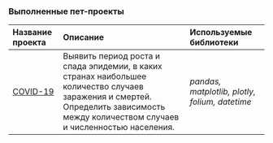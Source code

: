 ### Выполненные пет-проекты 


| Название проекта      | Описание               | Используемые библиотеки     |
| :-------------------- | :--------------------- |:---------------------------|
| [COVID-19](https://github.com/arutiu92elena/yandex_practicum/blob/main/yandex_music.ipynb) | Выявить период роста и спада эпидемии, в каких странах наибольшее количество случаев заражения и смертей. Определить зависимость между количеством случаев и численностью населения. | *pandas, matplotlib, plotly, folium, datetime* |

